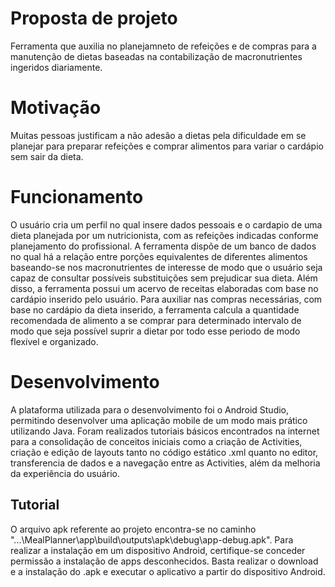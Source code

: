 # **Proposta de projeto** 

Ferramenta que auxilia no planejamneto de refeições e de compras para a manutenção de dietas baseadas na contabilização de macronutrientes ingeridos diariamente. 

# **Motivação** 

Muitas pessoas justificam a não adesão a dietas pela dificuldade em se planejar para preparar refeições e comprar alimentos para variar o cardápio sem sair da dieta.

# **Funcionamento**

O usuário cria um perfil no qual insere dados pessoais e o cardapio de uma dieta planejada por um nutricionista, com as refeições indicadas conforme planejamento do profissional. A ferramenta dispõe de um banco de dados no qual há a relação entre porções equivalentes de diferentes alimentos baseando-se nos macronutrientes de interesse de modo que o usuário seja capaz de consultar possíveis substituições sem prejudicar sua dieta. Além disso, a ferramenta possui um acervo de receitas elaboradas com base no cardápio inserido pelo usuário. Para auxiliar nas compras necessárias, com base no cardápio da dieta inserido, a ferramenta calcula a quantidade recomendada de alimento a se comprar para determinado intervalo de modo que seja possível suprir a dietar por todo esse periodo de modo flexível e organizado.

# **Desenvolvimento**

A plataforma utilizada para o desenvolvimento foi o Android Studio, permitindo desenvolver uma aplicação mobile de um modo mais prático utilizando Java.
Foram realizados tutoriais básicos encontrados na internet para a consolidação de conceitos iniciais como a criação de Activities, criação e edição de layouts tanto no código estático .xml quanto no editor, transferencia de dados e a navegação entre as Activities, além da melhoria da experiência do usuário.

## **Tutorial**

O arquivo apk referente ao projeto encontra-se no caminho "...\MealPlanner\app\build\outputs\apk\debug\app-debug.apk". Para realizar a instalação em um dispositivo Android, certifique-se conceder permissão a instalação de apps desconhecidos. Basta realizar o download e a instalação do .apk e executar o aplicativo a partir do dispositivo Android.
